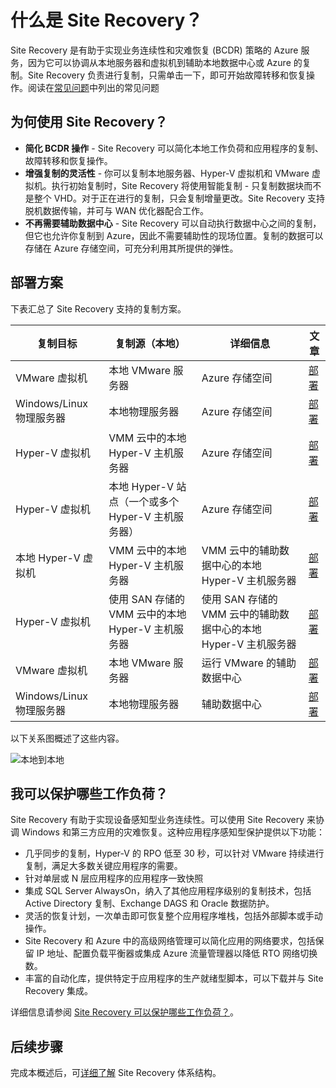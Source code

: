 <properties
	pageTitle="什么是 Site Recovery？| Azure" 
	description="Azure Site Recovery 可以协调位于本地的虚拟机和物理服务器到 Azure 或辅助本地站点的复制、故障转移和恢复。" 
	services="site-recovery" 
	documentationCenter="" 
	authors="rayne-wiselman" 
	manager="jwhit" 
	editor=""/>

<tags
	ms.service="site-recovery"
	ms.date="12/14/2015" 
	wacn.date="01/14/2016"/>

#  什么是 Site Recovery？

Site Recovery 是有助于实现业务连续性和灾难恢复 (BCDR) 策略的 Azure 服务，因为它可以协调从本地服务器和虚拟机到辅助本地数据中心或 Azure 的复制。Site Recovery 负责进行复制，只需单击一下，即可开始故障转移和恢复操作。阅读在[常见问题](/documentation/articles/site-recovery-faq)中列出的常见问题


## 为何使用 Site Recovery？ 

- **简化 BCDR 操作** - Site Recovery 可以简化本地工作负荷和应用程序的复制、故障转移和恢复操作。
- **增强复制的灵活性** - 你可以复制本地服务器、Hyper-V 虚拟机和 VMware 虚拟机。执行初始复制时，Site Recovery 将使用智能复制 - 只复制数据块而不是整个 VHD。对于正在进行的复制，只会复制增量更改。Site Recovery 支持脱机数据传输，并可与 WAN 优化器配合工作。 
- **不再需要辅助数据中心** - Site Recovery 可以自动执行数据中心之间的复制，但它也允许你复制到 Azure，因此不需要辅助性的现场位置。复制的数据可以存储在 Azure 存储空间，可充分利用其所提供的弹性。


## 部署方案

下表汇总了 Site Recovery 支持的复制方案。

**复制目标** | **复制源（本地）** | **详细信息** | **文章**
---|---|---|---
VMware 虚拟机 | 本地 VMware 服务器 | Azure 存储空间 | [部署](/documentation/articles/site-recovery-vmware-to-azure)
Windows/Linux 物理服务器 | 本地物理服务器 | Azure 存储空间 | [部署](/documentation/articles/site-recovery-vmware-to-azure)
Hyper-V 虚拟机 | VMM 云中的本地 Hyper-V 主机服务器 | Azure 存储空间 | [部署](/documentation/articles/site-recovery-vmm-to-azure)
Hyper-V 虚拟机 | 本地 Hyper-V 站点（一个或多个 Hyper-V 主机服务器） | Azure 存储空间 | [部署](/documentation/articles/site-recovery-hyper-v-site-to-azure)
本地 Hyper-V 虚拟机| VMM 云中的本地 Hyper-V 主机服务器 | VMM 云中的辅助数据中心的本地 Hyper-V 主机服务器 | [部署](/documentation/articles/site-recovery-vmm-to-vmm)
Hyper-V 虚拟机 | 使用 SAN 存储的 VMM 云中的本地 Hyper-V 主机服务器| 使用 SAN 存储的 VMM 云中的辅助数据中心的本地 Hyper-V 主机服务器 | [部署](/documentation/articles/site-recovery-vmm-san)
VMware 虚拟机 | 本地 VMware 服务器 | 运行 VMware 的辅助数据中心 | [部署](/documentation/articles/site-recovery-vmware-to-vmware) 
Windows/Linux 物理服务器 | 本地物理服务器 | 辅助数据中心 | [部署](/documentation/articles/site-recovery-vmware-to-vmware) 

以下关系图概述了这些内容。

![本地到本地](./media/site-recovery-overview/asr-overview-graphic.png)

## 我可以保护哪些工作负荷？

Site Recovery 有助于实现设备感知型业务连续性。可以使用 Site Recovery 来协调 Windows 和第三方应用的灾难恢复。这种应用程序感知型保护提供以下功能：


- 几乎同步的复制，Hyper-V 的 RPO 低至 30 秒，可以针对 VMware 持续进行复制，满足大多数关键应用程序的需要。
- 针对单层或 N 层应用程序的应用程序一致快照
- 集成 SQL Server AlwaysOn，纳入了其他应用程序级别的复制技术，包括 Active Directory 复制、Exchange DAGS 和 Oracle 数据防护。
- 灵活的恢复计划，一次单击即可恢复整个应用程序堆栈，包括外部脚本或手动操作。 
- Site Recovery 和 Azure 中的高级网络管理可以简化应用的网络要求，包括保留 IP 地址、配置负载平衡器或集成 Azure 流量管理器以降低 RTO 网络切换数。
- 丰富的自动化库，提供特定于应用程序的生产就绪型脚本，可以下载并与 Site Recovery 集成。  


详细信息请参阅 [Site Recovery 可以保护哪些工作负荷？](/documentation/articles/site-recovery-workload)。


## 后续步骤

完成本概述后，可[详细了解](/documentation/articles/site-recovery-components) Site Recovery 体系结构。

<!---HONumber=Mooncake_0104_2016-->